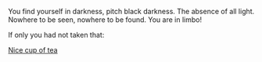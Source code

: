 You find yourself in darkness, pitch black darkness.
The absence of all light.
Nowhere to be seen, nowhere to be found.
You are in limbo!

If only you had not taken that:

[Nice cup of tea](../tea/tea.md)
